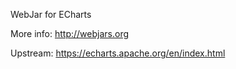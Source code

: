 WebJar for ECharts

More info: http://webjars.org

Upstream: https://echarts.apache.org/en/index.html
